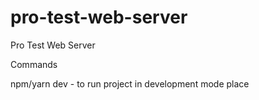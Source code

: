 # pro-test-web-server
Pro Test Web Server

Commands

npm/yarn dev - to run project in development mode place
